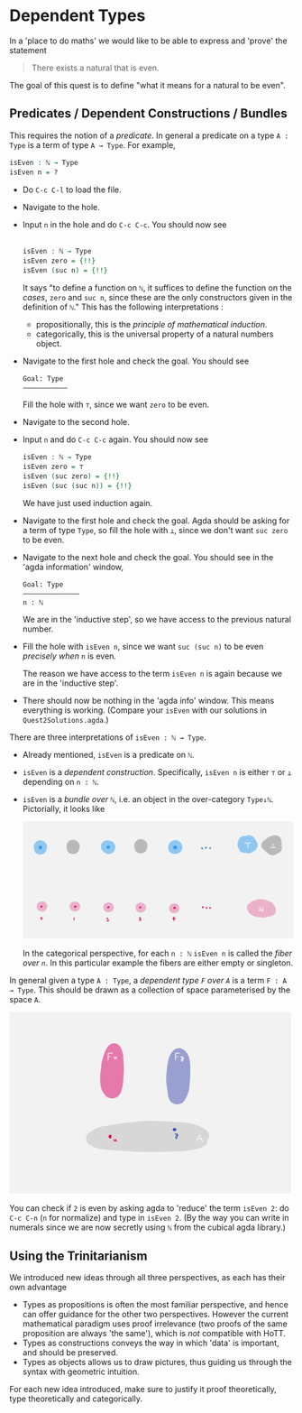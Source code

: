 # Dependent Types

In a 'place to do maths'
we would like to be able to express and 'prove'
the statement

> There exists a natural that is even.

The goal of this quest is to define
"what it means for a natural to be even".

## Predicates / Dependent Constructions / Bundles

This requires the notion of a _predicate_.
In general a predicate on a type `A : Type` is 
a term of type `A → Type`. 
For example,

```agda
isEven : ℕ → Type
isEven n = ? 
```

- Do `C-c C-l` to load the file.
- Navigate to the hole.
- Input `n` in the hole and do `C-c C-c`.
  You should now see 
  
  ```agda
  
  isEven : ℕ → Type
  isEven zero = {!!}
  isEven (suc n) = {!!}

  ```
  It says "to define a function on `ℕ`,
  it suffices to define the function on the _cases_, 
  `zero` and `suc n`, 
  since these are the only constructors given 
  in the definition of `ℕ`."
  This has the following interpretations :
  
  - propositionally, this is the _principle of mathematical induction_.
  - categorically, this is the universal property of a
    natural numbers object.
    
- Navigate to the first hole and check the goal.
  You should see 
  ```
  Goal: Type
  ———————————
  ```
  Fill the hole with `⊤`, since we want `zero` to be even.
- Navigate to the second hole.
- Input `n` and do `C-c C-c` again.
  You should now see
  ```agda
  isEven : ℕ → Type
  isEven zero = ⊤
  isEven (suc zero) = {!!}
  isEven (suc (suc n)) = {!!} 
  ```
  We have just used induction again. 
- Navigate to the first hole and check the goal.
  Agda should be asking for a term of type `Type`,
  so fill the hole with `⊥`,
  since we don't want `suc zero` to be even.
- Navigate to the next hole and check the goal.
  You should see in the 'agda information' window,
  ```
  Goal: Type
  ——————————————
  n : ℕ
  ```
  We are in the 'inductive step',
  so we have access to the previous natural number.
- Fill the hole with `isEven n`,
  since we want `suc (suc n)` to be even _precisely when_
  `n` is even.
  
  The reason we have access to the term `isEven n` is again
  because we are in the 'inductive step'.
- There should now be nothing in the 'agda info' window.
  This means everything is working. 
  (Compare your `isEven` with our solutions in `Quest2Solutions.agda`.)

There are three interpretations of `isEven : ℕ → Type`.
- Already mentioned, `isEven` is a predicate on `ℕ`.
- `isEven` is a _dependent construction_.
  Specifically, `isEven n` is either `⊤` or `⊥` depending on `n : ℕ`.
- `isEven` is a _bundle over `ℕ`_,
  i.e. an object in the over-category `Type↓ℕ`.
  Pictorially, it looks like
  
  <img src="images/isEven.png" 
     alt="isEven" 
     width="500"/>
     
  In the categorical perspective, for each `n : ℕ`
  `isEven n` is called the _fiber over `n`_.
  In this particular example the fibers are either empty
  or singleton.

In general given a type `A : Type`, 
a _dependent type `F` over `A`_ is a term `F : A → Type`.
This should be drawn as a collection of space parameterised 
by the space `A`.

  <img src="images/generalBundle.png" 
     alt="Bundle" 
     width="500"/>
 
You can check if `2` is even by asking agda to 'reduce' the term `isEven 2`:
do `C-c C-n` (`n` for normalize) and type in `isEven 2`.
(By the way you can write in numerals since we are now secretly 
using `ℕ` from the cubical agda library.)

## Using the Trinitarianism

We introduced new ideas through all three perspectives,
as each has their own advantage

- Types as propositions is often the most familiar perspective,
  and hence can offer guidance for the other two perspectives.
  However the current mathematical paradigm uses proof irrelevance
  (two proofs of the same proposition are always 'the same'),
  which is _not_ compatible with HoTT.
- Types as constructions conveys the way in which 'data' is important,
  and should be preserved.
- Types as objects allows us to draw pictures, 
  thus guiding us through the syntax with geometric intuition.

For each new idea introduced, 
make sure to justify it proof theoretically, type theoretically and 
categorically.
